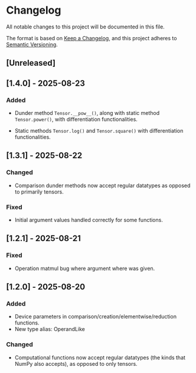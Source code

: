 # Changelog

All notable changes to this project will be documented in this file.

The format is based on [Keep a Changelog](https://keepachangelog.com/en/1.0.0/),
and this project adheres to [Semantic Versioning](https://semver.org/spec/v2.0.0.html).

## [Unreleased]

## [1.4.0] - 2025-08-23

### Added

- Dunder method ```Tensor.__pow__()```, along with static method ```Tensor.power()```, with differentiation functionalities.

- Static methods ```Tensor.log()``` and ```Tensor.square()``` with differentiation functionalities.

## [1.3.1] - 2025-08-22

### Changed

- Comparison dunder methods now accept regular datatypes as opposed to primarily tensors.

### Fixed

- Initial argument values handled correctly for some functions.

## [1.2.1] - 2025-08-21

### Fixed

- Operation matmul bug where argument where was given.

## [1.2.0] - 2025-08-20

### Added
- Device parameters in comparison/creation/elementwise/reduction functions.
- New type alias: OperandLike

### Changed
- Computational functions now accept regular datatypes (the kinds that NumPy also accepts), as opposed to only tensors.